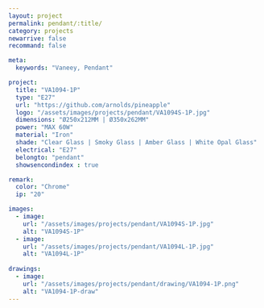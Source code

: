 ```yaml
---
layout: project
permalink: pendant/:title/
category: projects
newarrive: false
recommand: false

meta:
  keywords: "Vaneey, Pendant"

project:
  title: "VA1094-1P"
  type: "E27"
  url: "https://github.com/arnolds/pineapple"
  logo: "/assets/images/projects/pendant/VA1094S-1P.jpg"
  dimensions: "Ø250x212MM | Ø350x262MM"
  power: "MAX 60W"
  material: "Iron"
  shade: "Clear Glass | Smoky Glass | Amber Glass | White Opal Glass"
  electrical: "E27"
  belongto: "pendant"
  showsencondindex : true

remark:
  color: "Chrome"
  ip: "20"

images:
  - image:
    url: "/assets/images/projects/pendant/VA1094S-1P.jpg"
    alt: "VA1094S-1P"
  - image:
    url: "/assets/images/projects/pendant/VA1094L-1P.jpg"
    alt: "VA1094L-1P"
    
drawings:
  - image:
    url: "/assets/images/projects/pendant/drawing/VA1094-1P.png"
    alt: "VA1094-1P-draw"
---
```

